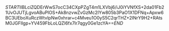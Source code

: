 $START$IIBLciZQDErWwS7ocC34CXpPZgT4m1LXVbj6/iJ0iYVNfXS+2da01Fb21UvOJUTjLgvoABuPIOS+Ak8nzvwZvGzMc2IYw805b3PaO1X1DFNq+Apxw6BC3UEboXuRczWtvlpNw0xhrar+c4Mveu1O0yS5C2qrTHZ+2INrY9H2+RAtsM0JGFIlgp+YV459FbLoLQZl6fx7lr7qgy0Ge1zcYA==$END$
